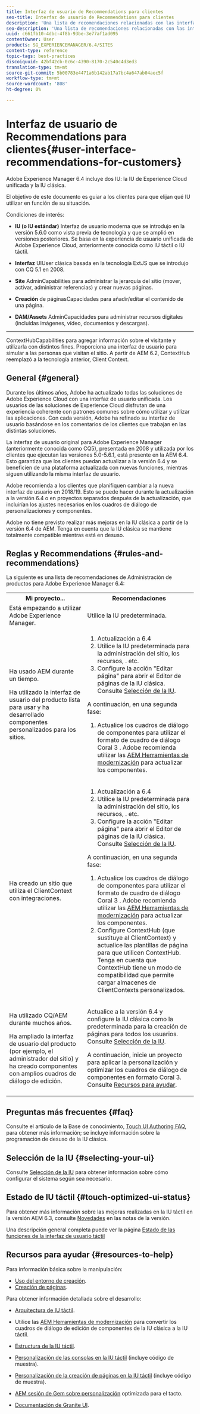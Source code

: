 ```yaml
---
title: Interfaz de usuario de Recommendations para clientes
seo-title: Interfaz de usuario de Recommendations para clientes
description: 'Una lista de recomendaciones relacionadas con las interfaces de usuario clásica y táctil. '
seo-description: 'Una lista de recomendaciones relacionadas con las interfaces de usuario clásica y táctil. '
uuid: c661fb10-4dbc-4f8b-93be-3e77af1ad095
contentOwner: User
products: SG_EXPERIENCEMANAGER/6.4/SITES
content-type: reference
topic-tags: best-practices
discoiquuid: 42bf42cb-0c6c-4390-8170-2c540c4d3ed3
translation-type: tm+mt
source-git-commit: 5b00783e4471a6b142ab17a7bc4a647ab04aec5f
workflow-type: tm+mt
source-wordcount: '808'
ht-degree: 0%

---
```



# Interfaz de usuario de Recommendations para clientes{#user-interface-recommendations-for-customers}

Adobe Experience Manager 6.4 incluye dos IU: la IU de Experience Cloud unificada y la IU clásica.

El objetivo de este documento es guiar a los clientes para que elijan qué IU utilizar en función de su situación.

Condiciones de interés:

* **IU (o IU estándar)**
Interfaz de usuario moderna que se introdujo en la versión 5.6.0 como vista previa de tecnología y que se amplió en versiones posteriores. Se basa en la experiencia de usuario unificada de Adobe Experience Cloud, anteriormente conocida como IU táctil o IU táctil.

* **Interfaz**
UIUser clásica basada en la tecnología ExtJS que se introdujo con CQ 5.1 en 2008.

* **Site**
AdminCapabilities para administrar la jerarquía del sitio (mover, activar, administrar referencias) y crear nuevas páginas.

* **Creación**
de páginasCapacidades para añadir/editar el contenido de una página.

* **DAM/Assets**
AdminCapacidades para administrar recursos digitales (incluidas imágenes, vídeo, documentos y descargas).

* ****
ContextHubCapabilities para agregar información sobre el visitante y utilizarla con distintos fines. Proporciona una interfaz de usuario para simular a las personas que visitan el sitio. A partir de AEM 6.2, ContextHub reemplazó a la tecnología anterior, Client Context.

## General {#general}

Durante los últimos años, Adobe ha actualizado todas las soluciones de Adobe Experience Cloud con una interfaz de usuario unificada. Los usuarios de las soluciones de Experience Cloud disfrutan de una experiencia coherente con patrones comunes sobre cómo utilizar y utilizar las aplicaciones. Con cada versión, Adobe ha refinado su interfaz de usuario basándose en los comentarios de los clientes que trabajan en las distintas soluciones.

La interfaz de usuario original para Adobe Experience Manager (anteriormente conocida como CQ5), presentada en 2008 y utilizada por los clientes que ejecutan las versiones 5.0-5.6.1, está presente en la AEM 6.4. Esto garantiza que los clientes puedan actualizar a la versión 6.4 y se beneficien de una plataforma actualizada con nuevas funciones, mientras siguen utilizando la misma interfaz de usuario.

Adobe recomienda a los clientes que planifiquen cambiar a la nueva interfaz de usuario en 2018/19. Esto se puede hacer durante la actualización a la versión 6.4 o en proyectos separados después de la actualización, que incluirían los ajustes necesarios en los cuadros de diálogo de personalizaciones y componentes.

Adobe no tiene previsto realizar más mejoras en la IU clásica a partir de la versión 6.4 de AEM. Tenga en cuenta que la IU clásica se mantiene totalmente compatible mientras está en desuso.

## Reglas y Recommendations {#rules-and-recommendations}

La siguiente es una lista de recomendaciones de Administración de productos para Adobe Experience Manager 6.4:

<table> 
 <tbody> 
  <tr> 
   <th>Mi proyecto...</th> 
   <th>Recomendaciones</th> 
  </tr> 
  <tr> 
   <td>Está empezando a utilizar Adobe Experience Manager.</td> 
   <td>Utilice la IU predeterminada.</td> 
  </tr> 
  <tr> 
   <td><p>Ha usado AEM durante un tiempo.</p> <p>Ha utilizado la interfaz de usuario del producto lista para usar y ha desarrollado componentes personalizados para los sitios.<br /> </p> </td> 
   <td> 
    <ol> 
     <li>Actualización a 6.4</li> 
     <li>Utilice la IU predeterminada para la administración del sitio, los recursos, . etc.<br /> </li> 
     <li>Configure la acción "Editar página" para abrir el Editor de páginas de la IU clásica. Consulte <a href="#selecting-your-ui">Selección de la IU</a>.</li> 
    </ol> <p>A continuación, en una segunda fase:</p> 
    <ol> 
     <li>Actualice los cuadros de diálogo de componentes para utilizar el formato de cuadro de diálogo Coral 3 . Adobe recomienda utilizar las <a href="/help/sites-developing/modernization-tools.md">AEM Herramientas de modernización</a> para actualizar los componentes.</li> 
    </ol> </td> 
  </tr> 
  <tr> 
   <td>Ha creado un sitio que utiliza el ClientContext con integraciones.<br /> </td> 
   <td> 
    <ol> 
     <li>Actualización a 6.4</li> 
     <li>Utilice la IU predeterminada para la administración del sitio, los recursos, . etc.</li> 
     <li>Configure la acción "Editar página" para abrir el Editor de páginas de la IU clásica. Consulte <a href="#selecting-your-ui">Selección de la IU</a>.</li> 
    </ol> <p>A continuación, en una segunda fase:</p> 
    <ol> 
     <li>Actualice los cuadros de diálogo de componentes para utilizar el formato de cuadro de diálogo Coral 3 . Adobe recomienda utilizar las <a href="/help/sites-developing/modernization-tools.md">AEM Herramientas de modernización</a> para actualizar los componentes.</li> 
     <li>Configure ContextHub (que sustituye al ClientContext) y actualice las plantillas de página para que utilicen ContextHub. Tenga en cuenta que ContextHub tiene un modo de compatibilidad que permite cargar almacenes de ClientContexts personalizados.</li> 
    </ol> </td> 
  </tr> 
  <tr> 
   <td><p>Ha utilizado CQ/AEM durante muchos años.</p> <p>Ha ampliado la interfaz de usuario del producto (por ejemplo, el administrador del sitio) y ha creado componentes con amplios cuadros de diálogo de edición.</p> </td> 
   <td><p>Actualice a la versión 6.4 y configure la IU clásica como la predeterminada para la creación de páginas para todos los usuarios. Consulte <a href="#selecting-your-ui">Selección de la IU</a>.</p> <p>A continuación, inicie un proyecto para aplicar la personalización y optimizar los cuadros de diálogo de componentes en formato Coral 3. Consulte <a href="#resources-to-help">Recursos para ayudar</a>.<br /> </p> </td> 
  </tr> 
 </tbody> 
</table>

## Preguntas más frecuentes {#faq}

Consulte el artículo de la Base de conocimiento, [Touch UI Authoring FAQ](https://helpx.adobe.com/experience-manager/kb/index/touchui_faq.html), para obtener más información; se incluye información sobre la programación de desuso de la IU clásica.

## Selección de la IU {#selecting-your-ui}

Consulte [Selección de la IU](/help/sites-authoring/select-ui.md) para obtener información sobre cómo configurar el sistema según sea necesario.

## Estado de IU táctil {#touch-optimized-ui-status}

Para obtener más información sobre las mejoras realizadas en la IU táctil en la versión AEM 6.3, consulte [Novedades](/help/release-notes/release-notes.md#what-s-new) en las notas de la versión.

Una descripción general completa puede ver la página [Estado de las funciones de la interfaz de usuario táctil](/help/release-notes/touch-ui-features-status.md)

## Recursos para ayudar {#resources-to-help}

Para información básica sobre la manipulación:

* [Uso del entorno de creación](/help/sites-authoring/home.md).
* [Creación de páginas](/help/sites-authoring/author-environment-tools.md).

Para obtener información detallada sobre el desarrollo:

* [Arquitectura de IU táctil](/help/sites-developing/touch-ui-concepts.md).
* Utilice las [AEM Herramientas de modernización](/help/sites-developing/modernization-tools.md) para convertir los cuadros de diálogo de edición de componentes de la IU clásica a la IU táctil.

* [Estructura de la IU táctil](/help/sites-developing/touch-ui-structure.md).

* [Personalización de las consolas en la IU táctil](/help/sites-developing/customizing-consoles-touch.md)  (incluye código de muestra).

* [Personalización de la creación de páginas en la IU táctil](/help/sites-developing/customizing-page-authoring-touch.md)  (incluye código de muestra).

* [AEM sesión de Gem sobre personalización](https://docs.adobe.com/content/ddc/en/gems/user-interface-customization-for-aem-6.html) optimizada para el tacto.
* [Documentación de Granite UI](https://helpx.adobe.com/experience-manager/6-4/sites/developing/using/reference-materials/granite-ui/api/index.html).

